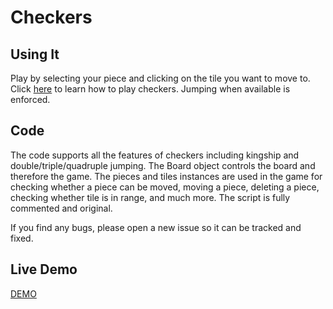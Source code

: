 # Checkers

## Using It
Play by selecting your piece and clicking on the tile you want to move to. Click [here](http://www.itsyourturn.com/t_helptopic2030.html) to learn how to play checkers. Jumping when available is enforced.

## Code
The code supports all the features of checkers including kingship and double/triple/quadruple jumping. The Board object controls the board and therefore the game. The pieces and tiles instances are used in the game for checking whether a piece can be moved, moving a piece, deleting a piece, checking whether tile is in range, and much more. The script is fully commented and original.

If you find any bugs, please open a new issue so it can be tracked and fixed.


## Live Demo
[DEMO](http://codethejason.github.io/checkers/index.html)
